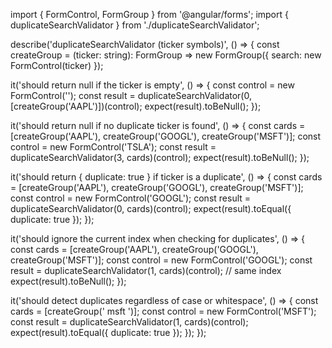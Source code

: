 import { FormControl, FormGroup } from '@angular/forms';
import { duplicateSearchValidator } from './duplicateSearchValidator';

describe('duplicateSearchValidator (ticker symbols)', () => {
  const createGroup = (ticker: string): FormGroup =>
    new FormGroup({
      search: new FormControl(ticker)
    });

  it('should return null if the ticker is empty', () => {
    const control = new FormControl('');
    const result = duplicateSearchValidator(0, [createGroup('AAPL')])(control);
    expect(result).toBeNull();
  });

  it('should return null if no duplicate ticker is found', () => {
    const cards = [createGroup('AAPL'), createGroup('GOOGL'), createGroup('MSFT')];
    const control = new FormControl('TSLA');
    const result = duplicateSearchValidator(3, cards)(control);
    expect(result).toBeNull();
  });

  it('should return { duplicate: true } if ticker is a duplicate', () => {
    const cards = [createGroup('AAPL'), createGroup('GOOGL'), createGroup('MSFT')];
    const control = new FormControl('GOOGL');
    const result = duplicateSearchValidator(0, cards)(control);
    expect(result).toEqual({ duplicate: true });
  });

  it('should ignore the current index when checking for duplicates', () => {
    const cards = [createGroup('AAPL'), createGroup('GOOGL'), createGroup('MSFT')];
    const control = new FormControl('GOOGL');
    const result = duplicateSearchValidator(1, cards)(control); // same index
    expect(result).toBeNull();
  });

  it('should detect duplicates regardless of case or whitespace', () => {
    const cards = [createGroup('  msft ')];
    const control = new FormControl('MSFT');
    const result = duplicateSearchValidator(1, cards)(control);
    expect(result).toEqual({ duplicate: true });
  });
});